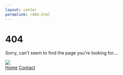 ```yaml
---
layout: center
permalink: /404.html
---
```


# 404

Sorry, can't seem to find the page you're looking for....

<img src="http://media0.giphy.com/media/bgla6pc8zt1C0/giphy.gif">

<div class="mt3">
  <a href="{{ site.baseurl }}/" class="button button-blue button-big">Home</a>
  <a href="{{ site.baseurl }}/contact/" class="button button-blue button-big">Contact</a>
</div>
